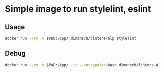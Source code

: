 # Simple image to run stylelint, eslint

## Usage

```sh
docker run --rm -v $PWD:/app/ dimanech/linters-alp stylelint
```

## Debug

```sh
docker run --rm -v $PWD:/app/ -it --entrypoint=bash dimanech/linters-alp
```

